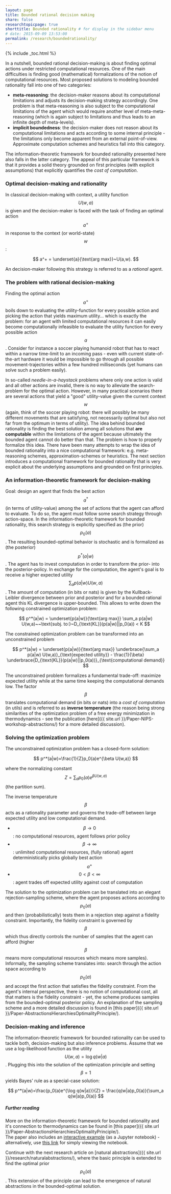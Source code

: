 ```yaml
---
layout: page
title: Bounded rational decision making
share: false
researchtopicpage: true
shorttitle: Bounded rationality # for display in the sidebar menu
# date: 2015-09-09 13:53:00
permalink: /research/boundedrationality/
---
```


{% include _toc.html %}

In a nutshell, bounded rational decision-making is about finding optimal actions under restricted computational resources. One of the main difficulties is finding good (mathematical) formalizations of the notion of computational resources. Most proposed solutions to modeling bounded rationality fall into one of two categories:

  *  **meta-reasoning**: the decision-maker reasons about its computational limitations and adjusts its decision-making strategy accordingly. One problem is that meta-reasoning is also subject to the computational limitations of the agent which would require another level of meta-meta-reasoning (which is again subject to limitations and thus leads to an infinite depth of meta-levels).
  *  **implicit boundedness**: the decision-maker does not reason about its computational limitations and acts according to some internal principle - the limitations only become apparent from an external point-of-view. Approximate computation schemes and heuristics fall into this category.

The information-theoretic framework for bounded rationality presented here also falls in the latter category. The appeal of this particular framework is that it provides a solid theory grounded on first principles (with explicit assumptions) that explicitly quantifies the *cost of computation*.   

### Optimal decision-making and rationality
In classical decision-making with context, a utility function $$U(w,a)$$ is given and the decision-maker is faced with the task of finding an optimal action $$a^+$$ in response to the context (or world-state) $$w$$:

$$
a^+ = \underset{a}{\text{arg max}}~U(a,w).
$$

An decision-maker following this strategy is referred to as a *rational* agent. 

### The problem with rational decision-making
Finding the optimal action $$a^+$$ boils down to evaluating the utility-function for every possible action and picking the action that yields maximum utility... which is exactly the problem: for an agent with limited computational resources it can easily become computationally infeasible to evaluate the utility function for every possible action $$a$$. Consider for instance a soccer playing humanoid robot that has to react within a narrow time-limit to an incoming pass - even with current state-of-the-art hardware it would be impossible to go through all possible movement-trajectories within a few hundred milliseconds (yet humans can solve such a problem easily). 

In so-called *needle-in-a-haystack* problems where only one action is valid and all other actions are invalid, there is no way to alleviate the search-problem for the optimal action. However, in many practical scenarios there are several actions that yield a "good" utility-value given the current context $$w$$ (again, think of the soccer playing robot: there will possibly be many different movements that are satisfying, not necessarily optimal but also not far from the optimum in terms of utility). The idea behind bounded rationality is finding the best solution among all solutions that **are computable** within the limitations of the agent because ultimately the bounded agent cannot do better than that. The problem is how to properly formalize this idea. There have been many attempts to wrap the idea of bounded rationality into a nice computational framework: e.g. meta-reasoning schemes, approximation-schemes or heuristics. The next section introduces a computational framework for bounded rationality that is very explicit about the underlying assumptions and grounded on first principles.

### An information-theoretic framework for decision-making
Goal: design an agent that finds the best action $$a^*$$ (in terms of utility-value) among the set of actions that the agent can afford to evaluate. To do so, the agent must follow some search strategy through action-space. In the information-theoretic framework for bounded rationality, this search strategy is explicitly specified as (the prior) $$p_0(a)$$. The resulting bounded-optimal behavior is stochastic and is formalized as (the posterior) $$p^*(a|w)$$. The agent has to invest computation in order to transform the prior- into the posterior-policy. In exchange for the computation, the agent's goal is to receive a higher expected utility $$\sum_a p(a|w)U(w,a)$$. The amount of computation (in bits or nats) is given by the Kullback-Leibler divergence between prior and posterior and for a bounded rational agent this KL divergence is upper-bounded. This allows to write down the following constrained optimization problem:

$$
p^*(a|w) = \underset{p(a|w)}{\text{arg max}} \sum_a p(a|w) U(w,a)~~\text{subj. to:}~D_{\text{KL}}(p(a|w)||p_0(a)) < K
$$ 

The constrained optimization problem can be transformed into an unconstrained problem

$$
p^*(a|w) = \underset{p(a|w)}{\text{arg max}} \underbrace{\sum_a p(a|w) U(w,a)}_{\text{expected utility}} - \frac{1}{\beta} \underbrace{D_{\text{KL}}(p(a|w)||p_0(a))}_{\text{computational demand}}
$$ 

The unconstrained problem formalizes a fundamental trade-off: maximize expected utility while at the same time keeping the computational demands low. The factor $$\beta$$ translates computational demand (in bits or nats) into a *cost of computation* (in utils) and is referred to as **inverse temperature** (the reason being strong similarities of the optimization problem of a free energy minimization in thermodynamics - see the publication [here]({{ site.url }}/Paper-NIPS-workshop-abstractions/) for a more detailed discussion).

### Solving the optimization problem
The unconstrained optimization problem has a closed-form solution:

$$
p^*(a|w)=\frac{1}{Z}p_0(a)e^{\beta U(w,a)}
$$

where the normalizing constant $$Z=\sum_a p_0(a)e^{\beta U(w,a)}$$ (the partition sum).

The inverse temperature $$\beta$$ acts as a rationality parameter and governs the trade-off between large expected utility and low computational demand.

*  $$\beta \rightarrow 0$$: no computational resources, agent follows prior policy
*  $$\beta \rightarrow \infty$$: unlimited computational resources, (fully rational) agent deterministically picks globally best action $$a^+$$
*  $$0 < \beta < \infty$$: agent trades off expected utility against cost of computation


The solution to the optimization problem can be translated into an elegant rejection-sampling scheme, where the agent proposes actions according to $$p_0(a)$$ and then (probabilistically) tests them in a rejection step against a fidelity constraint. Importantly, the fidelity constraint is governed by $$\beta$$ which thus directly controls the number of samples that the agent can afford (higher $$\beta$$ means more computational resources which means more samples). Informally, the sampling scheme translates into: search through the action space according to $$p_0(a)$$ and accept the first action that satisfies the fidelity constraint. From the agent's internal perspective, there is no notion of computational cost, all that matters is the fidelity constraint - yet, the scheme produces samples from the bounded-optimal posterior policy. An explanation of the sampling scheme and a more detailed discussion is found in [this paper]({{ site.url }}/Paper-AbstractionsHierarchiesOptimalityPrinciple/).


### Decision-making and inference
The information-theoretic framework for bounded rationality can be used to tackle both, decision-making but also inference problems. Assume that we use a log-likelihood function as the utility $$U(w,a) = \log q(w|a)$$. Plugging this into the solution of the optimization principle and setting $$\beta=1$$ yields Bayes' rule as a special-case solution:

$$
p^*(a|w)=\frac{p_0(a)e^{\log q(w|a)}}{Z} = \frac{q(w|a)p_0(a)}{\sum_a q(w|a)p_0(a)}
$$


##### Further reading
More on the information-theoretic framework for bounded rationality and it's connection to thermodynamics can be found in [this paper]({{ site.url }}/Paper-AbstractionsHierarchiesOptimalityPrinciple/).  
The paper also includes an [interactive example](https://github.com/tgenewein/BoundedRationalityAbstractionAndHierarchicalDecisionMaking/blob/master/NotebooksAndCode/1-FreeEnergyForBoundedRationalDecisionMaking.ipynb) (as a Jupyter notebook) - alternatively, use [this link](http://nbviewer.jupyter.org/github/tgenewein/BoundedRationalityAbstractionAndHierarchicalDecisionMaking/blob/master/NotebooksAndCode/1-FreeEnergyForBoundedRationalDecisionMaking.ipynb) for simply viewing the notebook.

Continue with the next research article on [natural abstractions]({{ site.url }}/research/naturalabstractions/), where the basic principle is extended to find the optimal prior $$p_0(a)$$. This extension of the principle can lead to the emergence of natural abstractions in the bounded-optimal solution.
